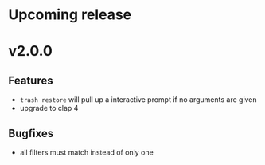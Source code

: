# Upcoming release

# v2.0.0

## Features

- `trash restore` will pull up a interactive prompt if no arguments are given
- upgrade to clap 4

## Bugfixes

- all filters must match instead of only one
